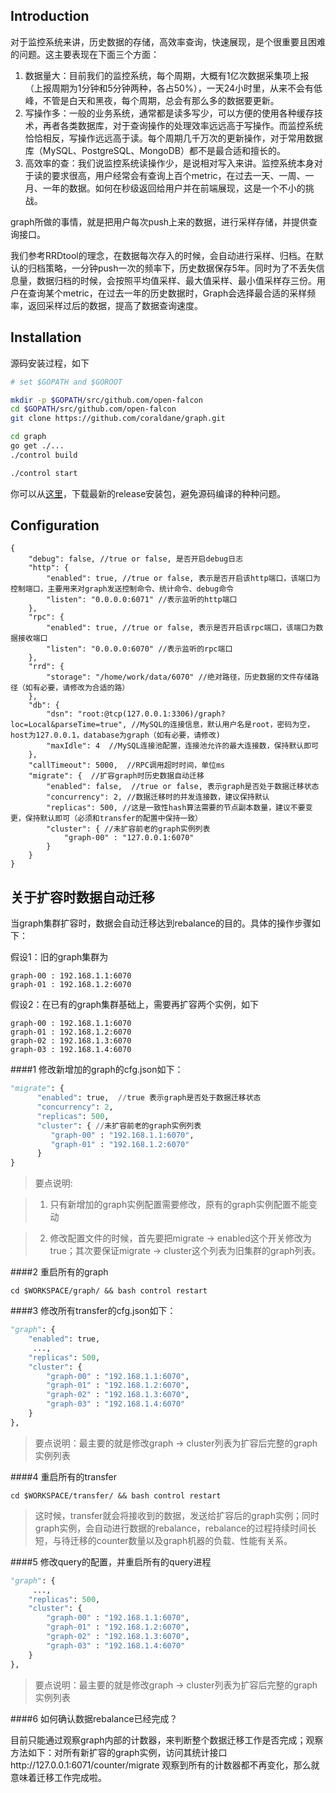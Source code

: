 ## Introduction

对于监控系统来讲，历史数据的存储，高效率查询，快速展现，是个很重要且困难的问题。这主要表现在下面三个方面：

1. 数据量大：目前我们的监控系统，每个周期，大概有1亿次数据采集项上报（上报周期为1分钟和5分钟两种，各占50%），一天24小时里，从来不会有低峰，不管是白天和黑夜，每个周期，总会有那么多的数据要更新。
2. 写操作多：一般的业务系统，通常都是读多写少，可以方便的使用各种缓存技术，再者各类数据库，对于查询操作的处理效率远远高于写操作。而监控系统恰恰相反，写操作远远高于读。每个周期几千万次的更新操作，对于常用数据库（MySQL、PostgreSQL、MongoDB）都不是最合适和擅长的。
3. 高效率的查：我们说监控系统读操作少，是说相对写入来讲。监控系统本身对于读的要求很高，用户经常会有查询上百个metric，在过去一天、一周、一月、一年的数据。如何在秒级返回给用户并在前端展现，这是一个不小的挑战。

graph所做的事情，就是把用户每次push上来的数据，进行采样存储，并提供查询接口。

我们参考RRDtool的理念，在数据每次存入的时候，会自动进行采样、归档。在默认的归档策略，一分钟push一次的频率下，历史数据保存5年。同时为了不丢失信息量，数据归档的时候，会按照平均值采样、最大值采样、最小值采样存三份。用户在查询某个metric，在过去一年的历史数据时，Graph会选择最合适的采样频率，返回采样过后的数据，提高了数据查询速度。

## Installation

源码安装过程，如下

```bash
# set $GOPATH and $GOROOT

mkdir -p $GOPATH/src/github.com/open-falcon
cd $GOPATH/src/github.com/open-falcon
git clone https://github.com/coraldane/graph.git

cd graph
go get ./...
./control build

./control start
```

你可以从[这里](https://github.com/coraldane/graph/releases)，下载最新的release安装包，避免源码编译的种种问题。

## Configuration

    {
        "debug": false, //true or false, 是否开启debug日志
        "http": {
            "enabled": true, //true or false, 表示是否开启该http端口，该端口为控制端口，主要用来对graph发送控制命令、统计命令、debug命令
            "listen": "0.0.0.0:6071" //表示监听的http端口
        },
        "rpc": {
            "enabled": true, //true or false, 表示是否开启该rpc端口，该端口为数据接收端口
            "listen": "0.0.0.0:6070" //表示监听的rpc端口
        },
        "rrd": {
            "storage": "/home/work/data/6070" //绝对路径，历史数据的文件存储路径（如有必要，请修改为合适的路）
        },
        "db": {
            "dsn": "root:@tcp(127.0.0.1:3306)/graph?loc=Local&parseTime=true", //MySQL的连接信息，默认用户名是root，密码为空，host为127.0.0.1，database为graph（如有必要，请修改)
            "maxIdle": 4  //MySQL连接池配置，连接池允许的最大连接数，保持默认即可
        },
        "callTimeout": 5000,  //RPC调用超时时间，单位ms
        "migrate": {  //扩容graph时历史数据自动迁移
            "enabled": false,  //true or false, 表示graph是否处于数据迁移状态
            "concurrency": 2, //数据迁移时的并发连接数，建议保持默认
            "replicas": 500, //这是一致性hash算法需要的节点副本数量，建议不要变更，保持默认即可（必须和transfer的配置中保持一致）
            "cluster": { //未扩容前老的graph实例列表
                "graph-00" : "127.0.0.1:6070"
            }
        }
    }

## 关于扩容时数据自动迁移

当graph集群扩容时，数据会自动迁移达到rebalance的目的。具体的操作步骤如下：

假设1：旧的graph集群为
```
graph-00 : 192.168.1.1:6070
graph-01 : 192.168.1.2:6070
```

假设2：在已有的graph集群基础上，需要再扩容两个实例，如下
```
graph-00 : 192.168.1.1:6070
graph-01 : 192.168.1.2:6070
graph-02 : 192.168.1.3:6070
graph-03 : 192.168.1.4:6070
```

####1 修改新增加的graph的cfg.json如下：
```python
"migrate": {
      "enabled": true,  //true 表示graph是否处于数据迁移状态
      "concurrency": 2,
      "replicas": 500,
      "cluster": { //未扩容前老的graph实例列表
         "graph-00" : "192.168.1.1:6070",
         "graph-01" : "192.168.1.2:6070"
      }
}
```
> 要点说明:

> 1. 只有新增加的graph实例配置需要修改，原有的graph实例配置不能变动

> 2. 修改配置文件的时候，首先要把migrate -> enabled这个开关修改为true；其次要保证migrate -> cluster这个列表为旧集群的graph列表。


####2 重启所有的graph

```cd $WORKSPACE/graph/ && bash control restart```


####3 修改所有transfer的cfg.json如下：

```python
"graph": {
    "enabled": true,
     ...,
    "replicas": 500,
    "cluster": {
        "graph-00" : "192.168.1.1:6070",
        "graph-01" : "192.168.1.2:6070",
        "graph-02" : "192.168.1.3:6070",
        "graph-03" : "192.168.1.4:6070"
    }
},
```
> 要点说明：最主要的就是修改graph -> cluster列表为扩容后完整的graph实例列表

####4 重启所有的transfer

```cd $WORKSPACE/transfer/ && bash control restart```

> 这时候，transfer就会将接收到的数据，发送给扩容后的graph实例；同时graph实例，会自动进行数据的rebalance，rebalance的过程持续时间长短，与待迁移的counter数量以及graph机器的负载、性能有关系。

####5 修改query的配置，并重启所有的query进程
```python
"graph": {
     ...,
    "replicas": 500,
    "cluster": {
        "graph-00" : "192.168.1.1:6070",
        "graph-01" : "192.168.1.2:6070",
        "graph-02" : "192.168.1.3:6070",
        "graph-03" : "192.168.1.4:6070"
    }
},
```
> 要点说明：最主要的就是修改graph -> cluster列表为扩容后完整的graph实例列表



####6 如何确认数据rebalance已经完成？

目前只能通过观察graph内部的计数器，来判断整个数据迁移工作是否完成；观察方法如下：对所有新扩容的graph实例，访问其统计接口http://127.0.0.1:6071/counter/migrate 观察到所有的计数器都不再变化，那么就意味着迁移工作完成啦。
